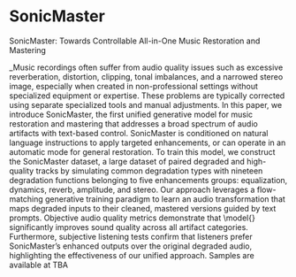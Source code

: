 # SonicMaster
SonicMaster: Towards Controllable All-in-One Music Restoration and Mastering

_Music recordings often suffer from audio quality issues such as excessive reverberation, distortion, clipping, tonal imbalances, and a narrowed stereo image, especially when created in non-professional settings without specialized equipment or expertise. These problems are typically corrected using separate specialized tools and manual adjustments. In this paper, we introduce SonicMaster, the first unified generative model for music restoration and mastering that addresses a broad spectrum of audio artifacts with text-based control. SonicMaster is conditioned on natural language instructions to apply targeted enhancements, or can operate in an automatic mode for general restoration.
To train this model, we construct the SonicMaster dataset, a large dataset of paired degraded and high-quality tracks by simulating common degradation types with nineteen degradation functions belonging to five enhancements groups: equalization, dynamics, reverb, amplitude, and stereo.
Our approach leverages a flow-matching generative training paradigm to learn an audio transformation that maps degraded inputs to their cleaned, mastered versions guided by text prompts. Objective audio quality metrics demonstrate that \model{} significantly improves sound quality across all artifact categories. Furthermore, subjective listening tests confirm that listeners prefer SonicMaster’s enhanced outputs over the original degraded audio, highlighting the effectiveness of our unified approach. Samples are available at TBA
